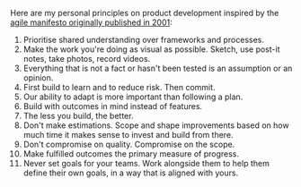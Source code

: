 Here are my personal principles on product development inspired by the [agile manifesto originally published in 2001](https://agilemanifesto.org/):

1. Prioritise shared understanding over frameworks and processes.
2. Make the work you're doing as visual as possible. Sketch, use post-it notes, take photos, record videos.
3. Everything that is not a fact or hasn't been tested is an assumption or an opinion.
4. First build to learn and to reduce risk. Then commit.
5. Our ability to adapt is more important than following a plan.
6. Build with outcomes in mind instead of features.
7. The less you build, the better.
8. Don't make estimations. Scope and shape improvements based on how much time it makes sense to invest and build from there.
9. Don't compromise on quality. Compromise on the scope.
10. Make fulfilled outcomes the primary measure of progress.
11. Never set goals for your teams. Work alongside them to help them define their own goals, in a way that is aligned with yours.
